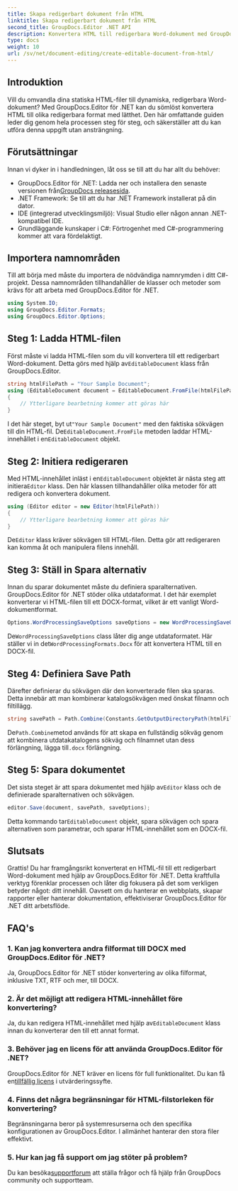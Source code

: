 ```yaml
---
title: Skapa redigerbart dokument från HTML
linktitle: Skapa redigerbart dokument från HTML
second_title: GroupDocs.Editor .NET API
description: Konvertera HTML till redigerbara Word-dokument med GroupDocs.Editor för .NET med denna steg-för-steg-guide. Perfekt för att effektivisera ditt arbetsflöde för dokumenthantering.
type: docs
weight: 10
url: /sv/net/document-editing/create-editable-document-from-html/
---
```

## Introduktion
Vill du omvandla dina statiska HTML-filer till dynamiska, redigerbara Word-dokument? Med GroupDocs.Editor för .NET kan du sömlöst konvertera HTML till olika redigerbara format med lätthet. Den här omfattande guiden leder dig genom hela processen steg för steg, och säkerställer att du kan utföra denna uppgift utan ansträngning.
## Förutsättningar
Innan vi dyker in i handledningen, låt oss se till att du har allt du behöver:
-  GroupDocs.Editor för .NET: Ladda ner och installera den senaste versionen från[GroupDocs releasesida](https://releases.groupdocs.com/editor/net/).
- .NET Framework: Se till att du har .NET Framework installerat på din dator.
- IDE (integrerad utvecklingsmiljö): Visual Studio eller någon annan .NET-kompatibel IDE.
- Grundläggande kunskaper i C#: Förtrogenhet med C#-programmering kommer att vara fördelaktigt.
## Importera namnområden
Till att börja med måste du importera de nödvändiga namnrymden i ditt C#-projekt. Dessa namnområden tillhandahåller de klasser och metoder som krävs för att arbeta med GroupDocs.Editor för .NET.
```csharp
using System.IO;
using GroupDocs.Editor.Formats;
using GroupDocs.Editor.Options;
```
## Steg 1: Ladda HTML-filen
 Först måste vi ladda HTML-filen som du vill konvertera till ett redigerbart Word-dokument. Detta görs med hjälp av`EditableDocument` klass från GroupDocs.Editor.

```csharp
string htmlFilePath = "Your Sample Document";
using (EditableDocument document = EditableDocument.FromFile(htmlFilePath, null))
{
    // Ytterligare bearbetning kommer att göras här
}
```
 I det här steget, byt ut`"Your Sample Document"` med den faktiska sökvägen till din HTML-fil. De`EditableDocument.FromFile` metoden laddar HTML-innehållet i en`EditableDocument` objekt.
## Steg 2: Initiera redigeraren
 Med HTML-innehållet inläst i en`EditableDocument` objektet är nästa steg att initiera`Editor` klass. Den här klassen tillhandahåller olika metoder för att redigera och konvertera dokument.

```csharp
using (Editor editor = new Editor(htmlFilePath))
{
    // Ytterligare bearbetning kommer att göras här
}
```
 De`Editor` klass kräver sökvägen till HTML-filen. Detta gör att redigeraren kan komma åt och manipulera filens innehåll.
## Steg 3: Ställ in Spara alternativ
Innan du sparar dokumentet måste du definiera sparalternativen. GroupDocs.Editor för .NET stöder olika utdataformat. I det här exemplet konverterar vi HTML-filen till ett DOCX-format, vilket är ett vanligt Word-dokumentformat.

```csharp
Options.WordProcessingSaveOptions saveOptions = new WordProcessingSaveOptions(WordProcessingFormats.Docx);
```
 De`WordProcessingSaveOptions` class låter dig ange utdataformatet. Här ställer vi in det`WordProcessingFormats.Docx` för att konvertera HTML till en DOCX-fil.
## Steg 4: Definiera Save Path
Därefter definierar du sökvägen där den konverterade filen ska sparas. Detta innebär att man kombinerar katalogsökvägen med önskat filnamn och filtillägg.

```csharp
string savePath = Path.Combine(Constants.GetOutputDirectoryPath(htmlFilePath), Path.GetFileNameWithoutExtension(htmlFilePath) + ".docx");
```
 De`Path.Combine`metod används för att skapa en fullständig sökväg genom att kombinera utdatakatalogens sökväg och filnamnet utan dess förlängning, lägga till`.docx` förlängning.
## Steg 5: Spara dokumentet
 Det sista steget är att spara dokumentet med hjälp av`Editor` klass och de definierade sparalternativen och sökvägen.

```csharp
editor.Save(document, savePath, saveOptions);
```
 Detta kommando tar`EditableDocument` objekt, spara sökvägen och spara alternativen som parametrar, och sparar HTML-innehållet som en DOCX-fil.
## Slutsats
Grattis! Du har framgångsrikt konverterat en HTML-fil till ett redigerbart Word-dokument med hjälp av GroupDocs.Editor för .NET. Detta kraftfulla verktyg förenklar processen och låter dig fokusera på det som verkligen betyder något: ditt innehåll. Oavsett om du hanterar en webbplats, skapar rapporter eller hanterar dokumentation, effektiviserar GroupDocs.Editor för .NET ditt arbetsflöde.
## FAQ's
### 1. Kan jag konvertera andra filformat till DOCX med GroupDocs.Editor för .NET?
Ja, GroupDocs.Editor för .NET stöder konvertering av olika filformat, inklusive TXT, RTF och mer, till DOCX.
### 2. Är det möjligt att redigera HTML-innehållet före konvertering?
 Ja, du kan redigera HTML-innehållet med hjälp av`EditableDocument` klass innan du konverterar den till ett annat format.
### 3. Behöver jag en licens för att använda GroupDocs.Editor för .NET?
 GroupDocs.Editor för .NET kräver en licens för full funktionalitet. Du kan få en[tillfällig licens](https://purchase.groupdocs.com/temporary-license/) i utvärderingssyfte.
### 4. Finns det några begränsningar för HTML-filstorleken för konvertering?
Begränsningarna beror på systemresurserna och den specifika konfigurationen av GroupDocs.Editor. I allmänhet hanterar den stora filer effektivt.
### 5. Hur kan jag få support om jag stöter på problem?
 Du kan besöka[supportforum](https://forum.groupdocs.com/c/editor/20) att ställa frågor och få hjälp från GroupDocs community och supportteam.